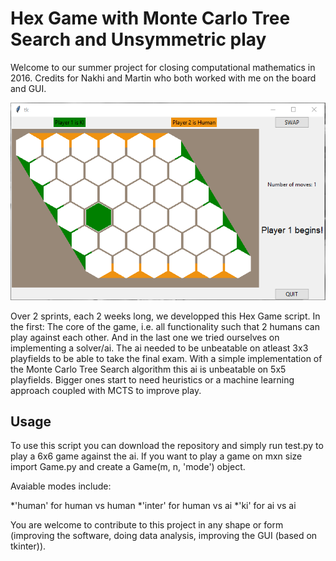 # Hex Game with Monte Carlo Tree Search and Unsymmetric play



Welcome to our summer project for closing computational mathematics in 2016. Credits for Nakhi and Martin who both worked with me on the board and GUI.

![alt text](https://github.com/ewuerger/Hex/raw/master/pictures/GUI.png?raw=True)

Over 2 sprints, each 2 weeks long, we developped this Hex Game script. 
In the first: The core of the game, i.e. all functionality such that 2 humans can play against each other.
And in the last one we tried ourselves on implementing a solver/ai. The ai needed to be unbeatable on atleast 3x3 playfields to be able to take the final exam. With a simple implementation of the Monte Carlo Tree Search algorithm this ai is unbeatable on 5x5 playfields. Bigger ones start to need heuristics or a machine learning approach coupled with MCTS to improve play.

## Usage
To use this script you can download the repository and simply run test.py to play a 6x6 game against the ai. If you want to play a game on mxn size import Game.py and create a Game(m, n, 'mode') object. 

Avaiable modes include:

*'human' for human vs human
*'inter' for human vs ai
*'ki' for ai vs ai

You are welcome to contribute to this project in any shape or form
(improving the software, doing data analysis, improving the GUI (based on tkinter)).